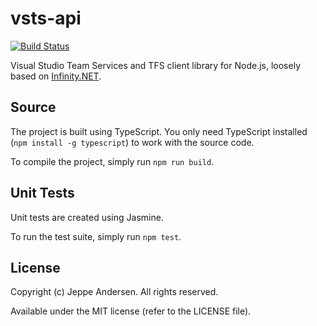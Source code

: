 # vsts-api
[![Build Status](https://travis-ci.org/jlandersen/vsts-api.svg?branch=master)](https://travis-ci.org/jlandersen/vsts-api)

Visual Studio Team Services and TFS client library for Node.js, loosely based on [Infinity.NET][0].

[0]: https://github.com/ethomson/infinity.net

## Source
The project is built using TypeScript. You only need TypeScript installed (`npm install -g typescript`) to work with the source code.

To compile the project, simply run `npm run build`.


## Unit Tests
Unit tests are created using Jasmine.

To run the test suite, simply run `npm test`.

## License
Copyright (c) Jeppe Andersen. All rights reserved.

Available under the MIT license (refer to the LICENSE file).

